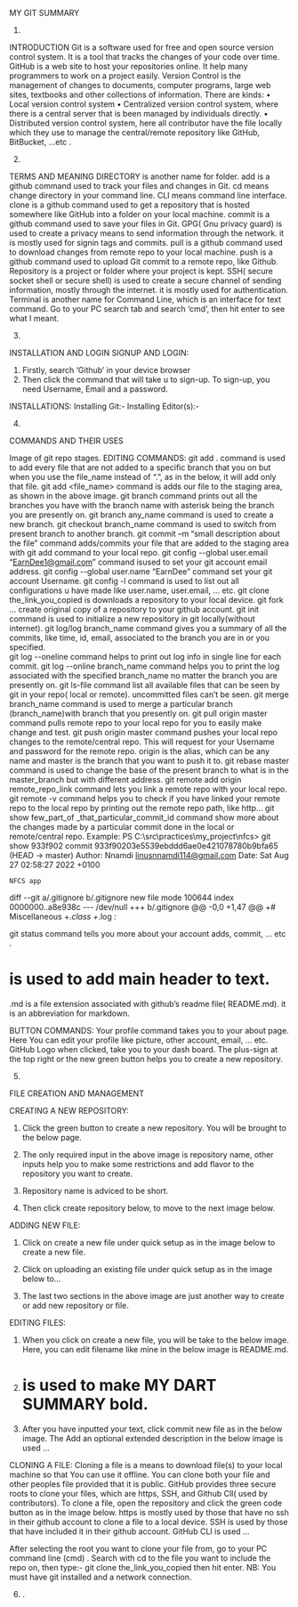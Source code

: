 MY GIT SUMMARY

1.	
INTRODUCTION
Git is a software used for free and open source version control system. It is a tool that tracks the changes of  your code over time.
GitHub is a web site to host your repositories online. It help many programmers to work on a project easily.
Version Control is the management of changes to documents, computer programs, large web sites, textbooks and other collections of information. There are kinds:
•	Local version control system
•	Centralized version control system, where there is a central server that is been managed by individuals directly.
•	Distributed version control system, here all contributor have the file locally which they use to manage the central/remote repository like GitHub, BitBucket, …etc .

2.	
TERMS AND MEANING
DIRECTORY is another name for folder. 
add is a github command used to track your files and changes in Git.
cd means change directory in your command line. 
CLI means command line interface.
clone is a github command used to get a repository that is hosted somewhere like GitHub into a folder on your local machine.
commit is a github command used to save your files in Git. 
GPG( Gnu privacy guard) is used to create a privacy means to send information through the network. it is mostly used for signin tags and commits.
pull is a github command used to download changes from remote repo to your local machine. 
push is a github command used to upload Git commit to a remote repo, like Github. 
Repository is a project or folder where your project is kept. 
SSH( secure socket shell or secure shell) is used to create a secure channel of sending information, mostly through the internet. it is mostly used for authentication.
Terminal is another name for Command Line, which is an interface for text command. Go to your PC search tab and search ‘cmd’, then hit enter to see what I meant.



3.	
INSTALLATION AND LOGIN
SIGNUP AND LOGIN:
1.	Firstly, search ‘Github’ in your device browser
2.	Then click the command that will take u to sign-up. To sign-up, you need Username, Email and a password.

INSTALLATIONS:
Installing Git:-
Installing Editor(s):-

4.	
COMMANDS AND THEIR USES

 
Image of git repo stages.
EDITING COMMANDS: 
git add . command is used to add every file that are not added to a specific branch that you on but when you use the file_name instead of “.”, as in the below, it will add only that file.
git add <file_name> command is adds our file to the staging area, as shown in the above image.
git branch command prints out all the branches you have with the branch name with asterisk being the branch you are presently on.
git branch any_name command is used to create a new branch.
git checkout branch_name command is used to switch from present branch to another branch.
git commit –m “small description about the file” command adds/commits your file that are added to the staging area with git add command to your local repo.
git config --global user.email  “EarnDee1@gmail.com” command isused to set your git account email address.
git config --global user.name “EarnDee” command set your git account Username.
git config -l command is used to list out all configurations u have made like user.name, user.email, … etc.
git clone the_link_you_copied is downloads a repository to your local device.
git fork … create original copy of a repository to your github account. 
git init command is used to initialize a new repository in git locally(without internet).
git log/log branch_name  command gives you a summary of all the commits, like time, id, email, associated to the branch you are in or you specified.  
git log --oneline command helps to print out log info in single line for each commit.
git log --online branch_name command helps you to print the log associated with the specified branch_name no matter the branch you are presently on.
git ls-file command list all available files that can be seen by git in your repo( local or remote). uncommitted files can’t be seen.
git merge branch_name command is used to merge a particular branch (branch_name)with branch that you presently on.
git pull origin master command pulls remote repo to your local repo for you to easily make change and test.
git push origin master command pushes your local repo changes to the remote/central repo. This will request for your Username and password for the remote repo. origin is the alias, which can be any name and master is the branch that you want to push it to.
git rebase master command is used to change the base of the present branch to what is in the master_branch but with different address.
git remote add origin remote_repo_link command lets you link a remote repo with your local repo.
git remote -v command helps you to check if you have linked your remote repo to the local repo by printing out the remote repo path, like http…
git show few_part_of _that_particular_commit_id command show more about the changes made by a particular commit done in the local or remote/central repo.
Example:
PS C:\src\practices\my_project\nfcs> git show 933f902
commit 933f90203e5539ebddd6ae0e421078780b9bfa65 (HEAD -> master)
Author: Nnamdi <linusnnamdi114@gmail.com>
Date:   Sat Aug 27 02:58:27 2022 +0100

    NFCS app

diff --git a/.gitignore b/.gitignore
new file mode 100644
index 0000000..a8e938c
--- /dev/null
+++ b/.gitignore
@@ -0,0 +1,47 @@
+# Miscellaneous
+*.class
+*.log
:

git status command tells you more about your account adds, commit, … etc . 
#  is used to add main header to text.
.md is a file extension associated with github’s  readme file( README.md). it is an abbreviation for markdown.

BUTTON COMMANDS:
Your profile command takes you to your about page. Here You can edit your profile like picture, other account, email, … etc.
GitHub Logo when clicked, take you to your dash board.
The plus-sign at the top right or the new green button helps you to create a new repository.


5.	
FILE CREATION AND MANAGEMENT

CREATING A NEW REPOSITORY:
1.	Click the green button to create a new repository. You will be brought to the below page.
 
2.	The only required input in the above image is repository name, other inputs help you to make some restrictions and add flavor to the repository you want to create.
3.	Repository name is adviced to be short.
4.	Then click create repository below, to move to the next image below.

ADDING NEW FILE:
1.	Click on create a new file under quick setup as in the image below to create a new file.
 
2.	Click on uploading an existing file under quick setup as in the image below to...
3.	The last two sections in the above image are just another way to create or add new repository or file.

EDITING FILES:
1.	When you click on create a new file, you will be  take to the below image. Here, you can edit filename like mine in the below image is README.md.
 
2.	# is used to make MY DART SUMMARY bold.
3.	After you have inputted your text, click commit new file as in the below image.  The Add an optional extended description in the below image is used …
 

CLONING A FILE:
Cloning a file is a means to download file(s) to your local machine so that You can use it offline. You can clone both your file and other peoples file provided that it is public.
GitHub provides three secure roots to clone your files, which are https, SSH, and Github ClI( used by contributors). 
To clone a file, open the repository and click the green code button as in the image below.
https is mostly used by those that have no ssh in their github account to clone a file to a local device.
SSH is used by those that have included it in their github account.
GitHub CLI is used …
 
After selecting the root you want to clone your file from, go to your PC command line (cmd) . Search with cd to the file you want to include the repo on, then type:- 
git clone the_link_you_copied
then hit enter.
NB: You must have git installed and a network connection.

6.	.

